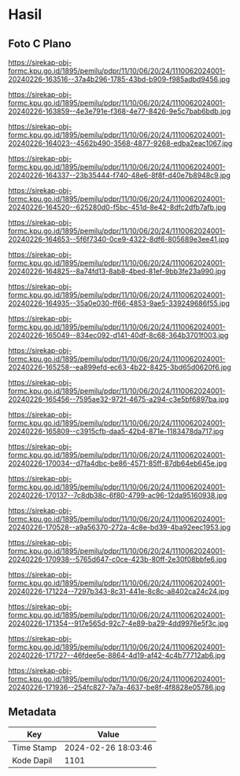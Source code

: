 # Hasil

## Foto C Plano

https://sirekap-obj-formc.kpu.go.id/1895/pemilu/pdpr/11/10/06/20/24/1110062024001-20240226-163516--37a4b296-1785-43bd-b909-f985adbd9456.jpg

https://sirekap-obj-formc.kpu.go.id/1895/pemilu/pdpr/11/10/06/20/24/1110062024001-20240226-163859--4e3e791e-f368-4e77-8426-9e5c7bab6bdb.jpg

https://sirekap-obj-formc.kpu.go.id/1895/pemilu/pdpr/11/10/06/20/24/1110062024001-20240226-164023--4562b490-3568-4877-9268-edba2eac1067.jpg

https://sirekap-obj-formc.kpu.go.id/1895/pemilu/pdpr/11/10/06/20/24/1110062024001-20240226-164337--23b35444-f740-48e6-8f8f-d40e7b8948c9.jpg

https://sirekap-obj-formc.kpu.go.id/1895/pemilu/pdpr/11/10/06/20/24/1110062024001-20240226-164520--625280d0-f5bc-451d-8e42-8dfc2dfb7afb.jpg

https://sirekap-obj-formc.kpu.go.id/1895/pemilu/pdpr/11/10/06/20/24/1110062024001-20240226-164653--5f6f7340-0ce9-4322-8df6-805689e3ee41.jpg

https://sirekap-obj-formc.kpu.go.id/1895/pemilu/pdpr/11/10/06/20/24/1110062024001-20240226-164825--8a74fd13-8ab8-4bed-81ef-9bb3fe23a990.jpg

https://sirekap-obj-formc.kpu.go.id/1895/pemilu/pdpr/11/10/06/20/24/1110062024001-20240226-164935--35a0e030-ff66-4853-9ae5-339249686f55.jpg

https://sirekap-obj-formc.kpu.go.id/1895/pemilu/pdpr/11/10/06/20/24/1110062024001-20240226-165049--834ec092-d141-40df-8c68-364b3701f003.jpg

https://sirekap-obj-formc.kpu.go.id/1895/pemilu/pdpr/11/10/06/20/24/1110062024001-20240226-165258--ea899efd-ec63-4b22-8425-3bd65d0620f6.jpg

https://sirekap-obj-formc.kpu.go.id/1895/pemilu/pdpr/11/10/06/20/24/1110062024001-20240226-165456--7595ae32-972f-4675-a294-c3e5bf6897ba.jpg

https://sirekap-obj-formc.kpu.go.id/1895/pemilu/pdpr/11/10/06/20/24/1110062024001-20240226-165809--c3915cfb-daa5-42b4-871e-1183478da717.jpg

https://sirekap-obj-formc.kpu.go.id/1895/pemilu/pdpr/11/10/06/20/24/1110062024001-20240226-170034--d7fa4dbc-be86-4571-85ff-87db64eb645e.jpg

https://sirekap-obj-formc.kpu.go.id/1895/pemilu/pdpr/11/10/06/20/24/1110062024001-20240226-170137--7c8db38c-6f80-4799-ac96-12da95160938.jpg

https://sirekap-obj-formc.kpu.go.id/1895/pemilu/pdpr/11/10/06/20/24/1110062024001-20240226-170528--a9a56370-272a-4c8e-bd39-4ba92eec1953.jpg

https://sirekap-obj-formc.kpu.go.id/1895/pemilu/pdpr/11/10/06/20/24/1110062024001-20240226-170938--5765d647-c0ce-423b-80ff-2e30f08bbfe6.jpg

https://sirekap-obj-formc.kpu.go.id/1895/pemilu/pdpr/11/10/06/20/24/1110062024001-20240226-171224--7297b343-8c31-441e-8c8c-a8402ca24c24.jpg

https://sirekap-obj-formc.kpu.go.id/1895/pemilu/pdpr/11/10/06/20/24/1110062024001-20240226-171354--917e565d-92c7-4e89-ba29-4dd9976e5f3c.jpg

https://sirekap-obj-formc.kpu.go.id/1895/pemilu/pdpr/11/10/06/20/24/1110062024001-20240226-171727--46fdee5e-8864-4d19-af42-4c4b77712ab6.jpg

https://sirekap-obj-formc.kpu.go.id/1895/pemilu/pdpr/11/10/06/20/24/1110062024001-20240226-171936--254fc827-7a7a-4637-be8f-4f8828e05786.jpg


## Metadata

| Key        | Value               |
| ---------- | ------------------- |
| Time Stamp | 2024-02-26 18:03:46 |
| Kode Dapil | 1101                |



